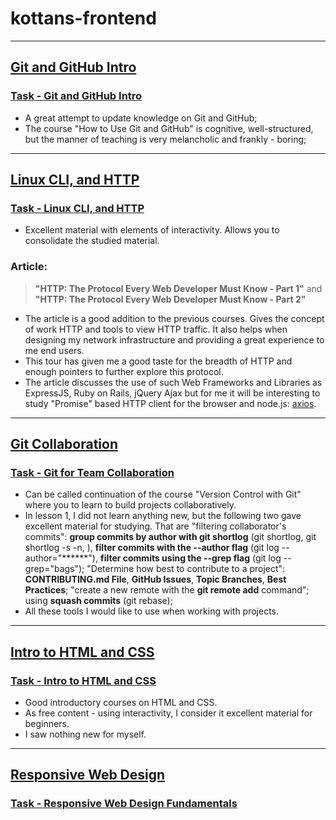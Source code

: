 # kottans-frontend
---------------------
## [Git and GitHub Intro](https://github.com/kottans/frontend/blob/master/tasks/git-intro.md)
###  [Task - Git and GitHub Intro](https://github.com/AlexPoliakov/kottans-frontend/blob/develop/task_0/task_0.md)
- A great attempt to update knowledge on Git and GitHub;
- The course "How to Use Git and GitHub" is cognitive, well-structured, but the manner of teaching is very melancholic and frankly - boring;
---------------------
## [Linux CLI, and HTTP](https://github.com/kottans/frontend/blob/master/tasks/linux-cli-http.md)
### [Task - Linux CLI, and HTTP](https://github.com/AlexPoliakov/kottans-frontend/blob/master/task_linux_cli/task_linux_cli.md)
- Excellent material with elements of interactivity. Allows you to consolidate the studied material.

### Article:
>__"HTTP: The Protocol Every Web Developer Must Know - Part 1"__
    and
>__"HTTP: The Protocol Every Web Developer Must Know - Part 2"__

- The article is a good addition to the previous courses. Gives the concept of work HTTP  and tools to view HTTP traffic.
 It also helps when designing my network infrastructure and providing a great experience to me end users.
- This tour has given me a good taste for the breadth of HTTP and enough pointers to further explore this protocol.
- The article discusses the use of such Web Frameworks and Libraries as ExpressJS, Ruby on Rails, jQuery Ajax but for me it will
be interesting to study "Promise" based HTTP client for the browser and node.js: [axios](https://github.com/axios/axios).
---------------------
## [Git Collaboration](https://github.com/kottans/frontend/blob/master/tasks/git-collaboration.md)
### [Task - Git for Team Collaboration](https://github.com/AlexPoliakov/kottans-frontend/blob/master/task_git_collaboration/task_git_collaboration.md)

- Can be called continuation of the course "Version Control with Git" where you to learn to build projects collaboratively.
- In lesson 1, I did not learn anything new, but the following two gave excellent material for studying. That are "filtering collaborator's commits": __group commits by author with git shortlog__ (git shortlog, git shortlog -s -n, ), __filter commits with the --author flag__ (git log --author="******"), __filter commits using the --grep flag__ (git log --grep="bags"); "Determine how best to contribute to a project": __CONTRIBUTING.md File__, __GitHub Issues__, __Topic Branches__, __Best Practices__; "create a new remote with the __git remote add__ command"; using __squash commits__ (git rebase);
- All these tools I would like to use when working with projects.
---------------------
## [Intro to HTML and CSS](https://github.com/kottans/frontend/blob/master/tasks/html-css-intro.md)
### [Task - Intro to HTML and CSS](https://github.com/AlexPoliakov/kottans-frontend/blob/master/task_html_css_intro/task_html_css_intro.md)
- Good introductory courses on HTML and CSS.
- As free content - using interactivity, I consider it excellent material for beginners.
- I saw nothing new for myself.
---------------------
## [Responsive Web Design](https://github.com/kottans/frontend/blob/master/tasks/html-css-responsive.md)
### [Task - Responsive Web Design Fundamentals]()
